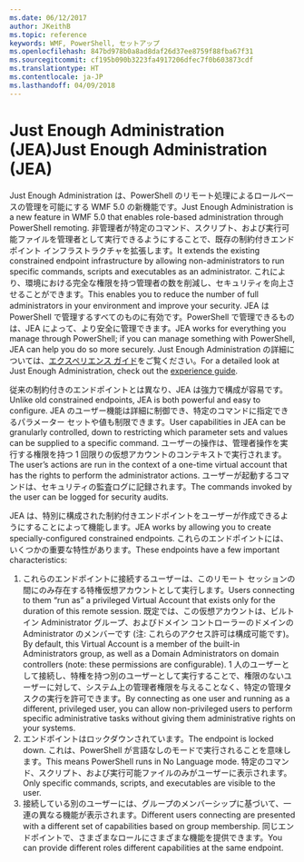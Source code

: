 ```yaml
---
ms.date: 06/12/2017
author: JKeithB
ms.topic: reference
keywords: WMF, PowerShell, セットアップ
ms.openlocfilehash: 847bd978b0a8ad8daf26d37ee8759f88fba67f31
ms.sourcegitcommit: cf195b090b3223fa4917206dfec7f0b603873cdf
ms.translationtype: HT
ms.contentlocale: ja-JP
ms.lasthandoff: 04/09/2018
---
```

# <a name="just-enough-administration-jea"></a><span data-ttu-id="3cc02-102">Just Enough Administration (JEA)</span><span class="sxs-lookup"><span data-stu-id="3cc02-102">Just Enough Administration (JEA)</span></span>
<span data-ttu-id="3cc02-103">Just Enough Administration は、PowerShell のリモート処理によるロールベースの管理を可能にする WMF 5.0 の新機能です。</span><span class="sxs-lookup"><span data-stu-id="3cc02-103">Just Enough Administration is a new feature in WMF 5.0 that enables role-based administration through PowerShell remoting.</span></span>  <span data-ttu-id="3cc02-104">非管理者が特定のコマンド、スクリプト、および実行可能ファイルを管理者として実行できるようにすることで、既存の制約付きエンドポイント インフラストラクチャを拡張します。</span><span class="sxs-lookup"><span data-stu-id="3cc02-104">It extends the existing constrained endpoint infrastructure by allowing non-administrators to run specific commands, scripts and executables as an administrator.</span></span>  <span data-ttu-id="3cc02-105">これにより、環境における完全な権限を持つ管理者の数を削減し、セキュリティを向上させることができます。</span><span class="sxs-lookup"><span data-stu-id="3cc02-105">This enables you to reduce the number of full administrators in your environment and improve your security.</span></span>  <span data-ttu-id="3cc02-106">JEA は PowerShell で管理するすべてのものに有効です。PowerShell で管理できるものは、JEA によって、より安全に管理できます。</span><span class="sxs-lookup"><span data-stu-id="3cc02-106">JEA works for everything you manage through PowerShell; if you can manage something with PowerShell, JEA can help you do so more securely.</span></span>  <span data-ttu-id="3cc02-107">Just Enough Administration の詳細については、[エクスペリエンス ガイド](http://aka.ms/JEA)をご覧ください。</span><span class="sxs-lookup"><span data-stu-id="3cc02-107">For a detailed look at Just Enough Administration, check out the [experience guide](http://aka.ms/JEA).</span></span>

<span data-ttu-id="3cc02-108">従来の制約付きのエンドポイントとは異なり、JEA は強力で構成が容易です。</span><span class="sxs-lookup"><span data-stu-id="3cc02-108">Unlike old constrained endpoints, JEA is both powerful and easy to configure.</span></span>  <span data-ttu-id="3cc02-109">JEA のユーザー機能は詳細に制御でき、特定のコマンドに指定できるパラメーター セットや値も制限できます。</span><span class="sxs-lookup"><span data-stu-id="3cc02-109">User capabilities in JEA can be granularly controlled, down to restricting which parameter sets and values can be supplied to a specific command.</span></span> <span data-ttu-id="3cc02-110">ユーザーの操作は、管理者操作を実行する権限を持つ 1 回限りの仮想アカウントのコンテキストで実行されます。</span><span class="sxs-lookup"><span data-stu-id="3cc02-110">The user’s actions are run in the context of a one-time virtual account that has the rights to perform the administrator actions.</span></span>  <span data-ttu-id="3cc02-111">ユーザーが起動するコマンドは、セキュリティの監査ログに記録されます。</span><span class="sxs-lookup"><span data-stu-id="3cc02-111">The commands invoked by the user can be logged for security audits.</span></span>

<span data-ttu-id="3cc02-112">JEA は、特別に構成された制約付きエンドポイントをユーザーが作成できるようにすることによって機能します。</span><span class="sxs-lookup"><span data-stu-id="3cc02-112">JEA works by allowing you to create specially-configured constrained endpoints.</span></span>  <span data-ttu-id="3cc02-113">これらのエンドポイントには、いくつかの重要な特性があります。</span><span class="sxs-lookup"><span data-stu-id="3cc02-113">These endpoints have a few important characteristics:</span></span>

1. <span data-ttu-id="3cc02-114">これらのエンドポイントに接続するユーザーは、このリモート セッションの間にのみ存在する特権仮想アカウントとして実行します。</span><span class="sxs-lookup"><span data-stu-id="3cc02-114">Users connecting to them “run as” a privileged Virtual Account that exists only for the duration of this remote session.</span></span>  <span data-ttu-id="3cc02-115">既定では、この仮想アカウントは、ビルトイン Administrator グループ、およびドメイン コントローラーのドメインの Administrator のメンバーです (注: これらのアクセス許可は構成可能です)。</span><span class="sxs-lookup"><span data-stu-id="3cc02-115">By default, this Virtual Account is a member of the built-in Administrators group, as well as a Domain Administrators on domain controllers (note: these permissions are configurable).</span></span> <span data-ttu-id="3cc02-116">1 人のユーザーとして接続し、特権を持つ別のユーザーとして実行することで、権限のないユーザーに対して、システム上の管理者権限を与えることなく、特定の管理タスクの実行を許可できます。</span><span class="sxs-lookup"><span data-stu-id="3cc02-116">By connecting as one user and running as a different, privileged user, you can allow non-privileged users to perform specific administrative tasks without giving them administrative rights on your systems.</span></span>
2. <span data-ttu-id="3cc02-117">エンドポイントはロックダウンされています。</span><span class="sxs-lookup"><span data-stu-id="3cc02-117">The endpoint is locked down.</span></span>  <span data-ttu-id="3cc02-118">これは、PowerShell が言語なしのモードで実行されることを意味します。</span><span class="sxs-lookup"><span data-stu-id="3cc02-118">This means PowerShell runs in No Language mode.</span></span>  <span data-ttu-id="3cc02-119">特定のコマンド、スクリプト、および実行可能ファイルのみがユーザーに表示されます。</span><span class="sxs-lookup"><span data-stu-id="3cc02-119">Only specific commands, scripts, and executables are visible to the user.</span></span>
3. <span data-ttu-id="3cc02-120">接続している別のユーザーには、グループのメンバーシップに基づいて、一連の異なる機能が表示されます。</span><span class="sxs-lookup"><span data-stu-id="3cc02-120">Different users connecting are presented with a different set of capabilities based on group membership.</span></span>  <span data-ttu-id="3cc02-121">同じエンドポイントで、さまざまなロールにさまざまな機能を提供できます。</span><span class="sxs-lookup"><span data-stu-id="3cc02-121">You can provide different roles different capabilities at the same endpoint.</span></span>